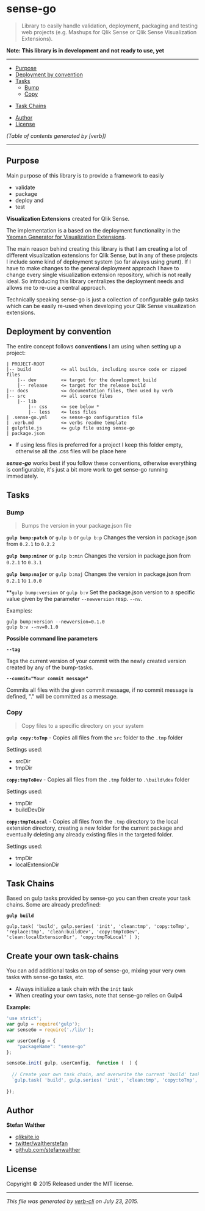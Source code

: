 # sense-go

> Library to easily handle validation, deployment, packaging and testing web projects (e.g. Mashups for Qlik Sense or Qlik Sense Visualization Extensions).

**Note: This library is in development and not ready to use, yet**

***

<!-- toc -->

+ [Purpose](#purpose)
+ [Deployment by convention](#deployment-by-convention)
+ [Tasks](#tasks)
  - [Bump](#bump)
  - [Copy](#copy)
* [Task Chains](#task-chains)
+ [Author](#author)
+ [License](#license)

_(Table of contents generated by [verb])_

<!-- tocstop -->

***

## Purpose

Main purpose of this library is to provide a framework to easily

+ validate
+ package
+ deploy and
+ test

**Visualization Extensions** created for Qlik Sense.

The implementation is a based on the deployment functionality in the [Yeoman Generator for Visualization Extensions](https://github.com/stefanwalther/generator-qsExtension).

The main reason behind creating this library is that I am creating a lot of different visualization extensions for Qlik Sense, but in any of these projects I include some kind of deployment system (so far always using grunt). If I have to make changes to the general deployment approach I have to change every single visualization extension repository, which is not really ideal. So introducing this library centralizes the deployment needs and allows me to re-use a central approach.

Technically speaking sense-go is just a collection of configurable gulp tasks which can be easily re-used when developing your Qlik Sense visualization extensions.

## Deployment by convention

The entire concept follows **conventions** I am using when setting up a project:

```
| PROJECT-ROOT
|-- build           <= all builds, including source code or zipped files
    |-- dev         <= target for the development build
    |-- release     <= target for the release build
|-- docs            <= documentation files, then used by verb
|-- src             <= all source files
    |-- lib
        |-- css     <= see below *
        |-- less    <= less files
| .sense-go.yml     <= sense-go configuration file
| .verb.md          <= verbs readme template
| gulpfile.js       <= gulp file using sense-go
| package.json
```

* If using less files is preferred for a project I keep this folder empty, otherwise all the .css files will be place here

**_sense-go_** works best if you follow these conventions, otherwise everything is configurable, it's just a bit more work to get sense-go running immediately.

## Tasks

### Bump

> Bumps the version in your package.json file

**`gulp bump:patch`** or `gulp b` or `gulp b:p`
Changes the version in package.json from `0.2.1` to `0.2.2`

**`gulp bump:minor`** or `gulp b:min`
Changes the version in package.json from `0.2.1` to `0.3.1`

**`gulp bump:major`** or `gulp b:maj`
Changes the version in package.json from `0.2.1` to `1.0.0`

**`gulp bump:version` or `gulp b:v`
Set the package.json version to a specific value given by the parameter `--newversion` resp. `--nv`.

Examples:

```
gulp bump:version --newversion=0.1.0
gulp b:v --nv=0.1.0
```

**Possible command line parameters**

**`--tag`**

Tags the current version of your commit with the newly created version created by any of the bump-tasks.

**`--commit="Your commit message"`**

Commits all files with the given commit message, if no commit message is defined, "." will be committed as a message.

### Copy

> Copy files to a specific directory on your system

**`gulp copy:toTmp`** - Copies all files from the `src` folder to the `.tmp` folder

Settings used:

+ srcDir
+ tmpDir

**`copy:tmpToDev`** - Copies all files from the `.tmp` folder to `.\build\dev` folder

Settings used:

+ tmpDir
+ buildDevDir

**`copy:tmpToLocal`** - Copies all files from the `.tmp` directory to the local extension directory, creating a new folder for the current package and eventually deleting any already existing files in the targeted folder.

Settings used:

+ tmpDir
+ localExtensionDir

## Task Chains

Based on gulp tasks provided by sense-go you can then create your task chains.
Some are already predefined:

**`gulp build`**

`gulp.task( 'build', gulp.series( 'init', 'clean:tmp', 'copy:toTmp', 'replace:tmp', 'clean:buildDev', 'copy:tmpToDev', 'clean:localExtensionDir', 'copy:tmpToLocal' ) );`

## Create your own task-chains

You can add additional tasks on top of sense-go, mixing your very own tasks with sense-go tasks, etc.

+ Always initialize a task chain with the `init` task
+ When creating your own tasks, note that sense-go relies on Gulp4

**Example:**

```js
'use strict';
var gulp = require('gulp');
var senseGo = require('./lib/');

var userConfig = {
    "packageName": "sense-go"
};

senseGo.init( gulp, userConfig,  function (  ) {
  
  // Create your own task chain, and overwrite the current 'build' task
  `gulp.task( 'build', gulp.series( 'init', 'clean:tmp', 'copy:toTmp', 'myTask1', 'myTask2' ) );`
  
});
```

## Author

**Stefan Walther**

+ [qliksite.io](http://qliksite.io)
+ [twitter/waltherstefan](http://twitter.com/waltherstefan)
+ [github.com/stefanwalther](http://github.com/stefanwalther)

## License

Copyright © 2015
Released under the MIT license.

***

_This file was generated by [verb-cli](https://github.com/assemble/verb-cli) on July 23, 2015._
